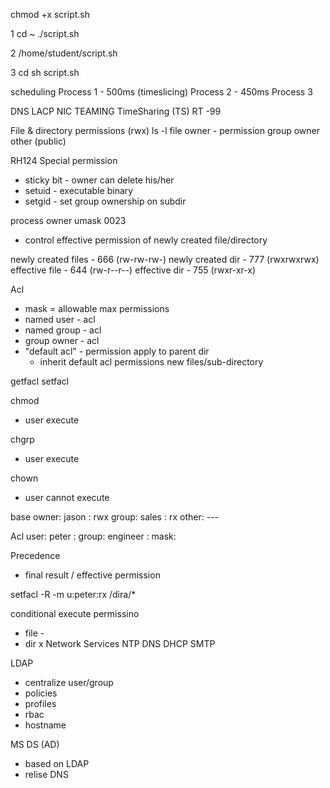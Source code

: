 chmod +x script.sh

1
cd ~
./script.sh

2
/home/student/script.sh

3
cd
sh script.sh


scheduling
Process 1 - 500ms (timeslicing)
Process 2 - 450ms
Process 3

DNS
LACP
NIC TEAMING
TimeSharing (TS)
RT
-99


File & directory permissions (rwx)
ls -l
file owner 	- permission
group owner
other (public)


RH124
Special permission
- sticky bit - owner can delete his/her
- setuid - executable binary
- setgid - set group ownership on subdir

process owner
umask 0023
- control effective permission of
newly created file/directory

newly created files - 666 (rw-rw-rw-)
newly created dir   - 777 (rwxrwxrwx)
effective file	    - 644 (rw-r--r--)
effective dir	    - 755 (rwxr-xr-x)

Acl
- mask = allowable max permissions
- named user - acl
- named group - acl
- group owner - acl
- "default acl" - permission apply to parent dir
  - inherit default acl permissions new files/sub-directory

getfacl
setfacl

chmod
- user execute

chgrp
- user execute

chown
- user cannot execute

base
owner: jason : rwx
group: sales : rx
other: ---

Acl
user: peter :
group: engineer :
mask:

Precedence
- final result / effective permission

setfacl -R -m u:peter:rx /dira/*

conditional execute permissino
- file -
- dir x
Network Services
NTP
DNS
DHCP
SMTP

LDAP
- centralize user/group
- policies
- profiles
- rbac
- hostname

MS DS (AD)
- based on LDAP
- relise DNS
